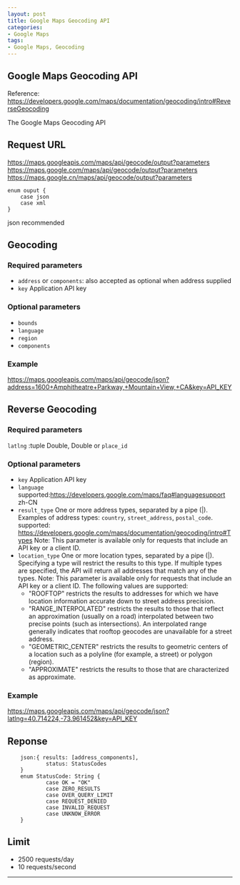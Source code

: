 ```yaml
---
layout: post
title: Google Maps Geocoding API
categories:
- Google Maps
tags:
- Google Maps, Geocoding
---
```


     
	 
## Google Maps Geocoding API
  Reference: https://developers.google.com/maps/documentation/geocoding/intro#ReverseGeocoding

  The Google Maps Geocoding API
## Request URL
https://maps.googleapis.com/maps/api/geocode/output?parameters
https://maps.google.com/maps/api/geocode/output?parameters
https://maps.google.cn/maps/api/geocode/output?parameters

    enum ouput {
        case json
        case xml
    }
json recommended
## Geocoding
### Required parameters
- `address`
    or `components`: also accepted as optional when address supplied
- `key`
    Application API key

### Optional parameters
- `bounds`
- `language`
- `region`
- `components`  

### Example
https://maps.googleapis.com/maps/api/geocode/json?address=1600+Amphitheatre+Parkway,+Mountain+View,+CA&key=API_KEY

## Reverse Geocoding
### Required parameters
`latlng` :tuple Double, Double
    or `place_id`  
### Optional parameters
- `key` Application API key
- `language` supported:https://developers.google.com/maps/faq#languagesupport zh-CN
- `result_type`  One or more address types, separated by a pipe (|). Examples of address types: `country`, `street_address`, `postal_code`. supported: https://developers.google.com/maps/documentation/geocoding/intro#Types
    Note: This parameter is available only for requests that include an API key or a client ID.
- `location_type`
    One or more location types, separated by a pipe (|). Specifying a type will restrict the results to this type. If multiple types are specified, the API will return all addresses that match any of the types. Note: This parameter is available only for requests that include an API key or a client ID. The following values are supported:
    * "ROOFTOP" restricts the results to addresses for which we have location information accurate down to street address precision.
    * "RANGE_INTERPOLATED" restricts the results to those that reflect an approximation (usually on a road) interpolated between two precise points (such as intersections). An interpolated range generally indicates that rooftop geocodes are unavailable for a street address.
    * "GEOMETRIC_CENTER" restricts the results to geometric centers of a location such as a polyline (for example, a street) or polygon (region).
    * "APPROXIMATE" restricts the results to those that are characterized as approximate.

### Example
https://maps.googleapis.com/maps/api/geocode/json?latlng=40.714224,-73.961452&key=API_KEY
## Reponse
        json:{ results: [address_components],
                status: StatusCodes
        }
        enum StatusCode: String {
                case OK = "OK"
                case ZERO_RESULTS
                case OVER_QUERY_LIMIT
                case REQUEST_DENIED
                case INVALID_REQUEST
                case UNKNOW_ERROR
        }
## Limit
- 2500 requests/day  
- 10 requests/second

----
